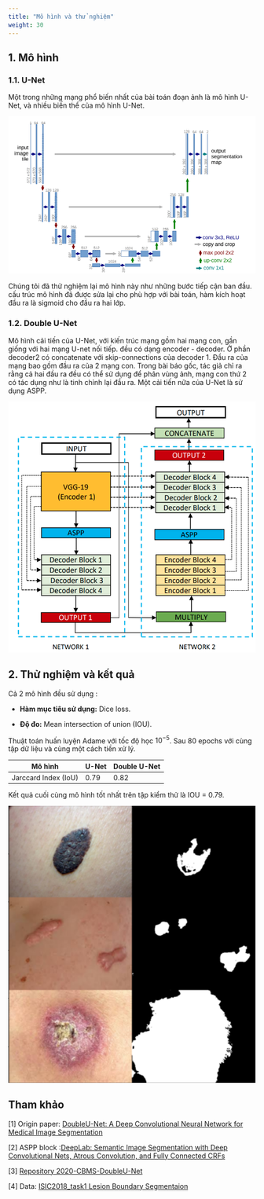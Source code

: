 ```yaml
---
title: "Mô hình và thử nghiệm"
weight: 30
---
```


## 1. Mô hình

### 1.1. U-Net

Một trong những mạng phổ biến nhất của bài toán đoạn ảnh là mô hình U-Net, và nhiều biến thể của mô hình U-Net.

![U-Net](unet.png)

Chúng tôi đã thử nghiệm lại mô hình này như những bước tiếp cận ban đầu. cấu trúc mô hình đã được sửa lại cho phù hợp với bài toán, hàm kích hoạt đầu ra là sigmoid cho đầu ra hai lớp.

### 1.2. Double U-Net

Mô hình cải tiến của U-Net, với kiến trúc mạng gồm hai mạng con, gần giống với hai mạng U-net nối tiếp. đều có dạng encoder - decoder. Ở phần decoder2 có concatenate với skip-connections của decoder 1. Đầu ra của mạng bao gồm đầu ra của 2 mạng con. Trong bài báo gốc, tác giả chỉ ra rằng cả hai đầu ra đều có thể sử dụng để phân vùng ảnh, mạng con thứ 2 có tác dụng như là tinh chỉnh lại đầu ra. Một cải tiến nữa của U-Net là sử dụng ASPP.

![DoubleU-net](DoubleU-net_Architecture.png)


## 2. Thử nghiệm và kết quả

Cả 2 mô hình đều sử dụng :

- **Hàm mục tiêu sử dụng:** Dice loss.

- **Độ đo:** Mean intersection of union (IOU).

Thuật toán huấn luyện Adame với tốc độ học $10^{-5}$. Sau 80 epochs với cùng tập dữ liệu và cùng một cách tiền xử lý.

| Mô hình              | U-Net | Double U-Net |
|----------------------|-------|--------------|
| Jarccard Index (IoU) | 0.79  | 0.82         |

Kết quả cuối cùng mô hình tốt nhất trên tập kiểm thử là IOU = 0.79.

![Kết quả chạy thử mô hình trên ảnh](demo.png)

## Tham khảo

[1] Origin paper: [DoubleU-Net: A Deep Convolutional Neural
Network for Medical Image Segmentation](https://arxiv.org/pdf/2006.04868.pdf)

[2] ASPP block :[DeepLab: Semantic Image Segmentation with
Deep Convolutional Nets, Atrous Convolution,
and Fully Connected CRFs](https://arxiv.org/pdf/1606.00915v2.pdf)

[3] [Repository 2020-CBMS-DoubleU-Net](https://github.com/DebeshJha/2020-CBMS-DoubleU-Net)

[4] Data: [ISIC2018_task1 Lesion Boundary Segmentaion ](https://challenge2018.isic-archive.com/)
